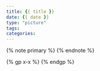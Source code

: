 ```yaml
---
title: {{ title }}
date: {{ date }}
type: "picture"
tags:
categories:
---
```

{% note primary %} {% endnote %}
<meta name="referrer" content="no-referrer" />


<!--more-->

{% gp x-x %} {% endgp %}